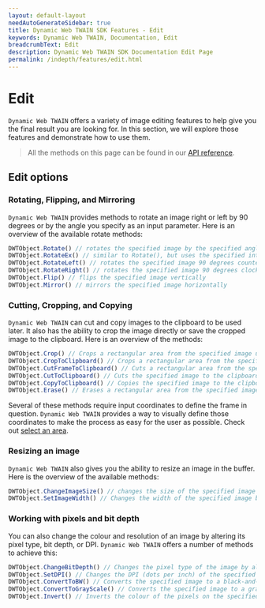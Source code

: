 ```yaml
---
layout: default-layout
needAutoGenerateSidebar: true
title: Dynamic Web TWAIN SDK Features - Edit
keywords: Dynamic Web TWAIN, Documentation, Edit
breadcrumbText: Edit
description: Dynamic Web TWAIN SDK Documentation Edit Page
permalink: /indepth/features/edit.html
---
```


# Edit

`Dynamic Web TWAIN` offers a variety of image editing features to help give you the final result you are looking for. In this section, we will explore those features and demonstrate how to use them.

> All the methods on this page can be found in our [API reference]({{site.info}}api/WebTwain_Edit.html).

## Edit options

### Rotating, Flipping, and Mirroring

`Dynamic Web TWAIN` provides methods to rotate an image right or left by 90 degrees or by the angle you specify as an input parameter. Here is an overview of the available rotate methods:

``` javascript
DWTObject.Rotate() // rotates the specified image by the specified angle (up to 360 degrees)
DWTObject.RotateEx() // similar to Rotate(), but uses the specified interpolation method to do the rotation
DWTObject.RotateLeft() // rotates the specified image 90 degrees counterclockwise
DWTObject.RotateRight() // rotates the specified image 90 degrees clockwise
DWTObject.Flip() // flips the specified image vertically
DWTObject.Mirror() // mirrors the specified image horizontally
```

### Cutting, Cropping, and Copying

`Dynamic Web TWAIN` can cut and copy images to the clipboard to be used later. It also has the ability to crop the image directly or save the cropped image to the clipboard. Here is an overview of the methods:

``` javascript
DWTObject.Crop() // Crops a rectangular area from the specified image using the specified coordinates
DWTObject.CropToClipboard() // Crops a rectangular area from the specified image using the input coordinates and saves to the clipboard 
DWTObject.CutFrameToClipboard() // Cuts a rectangular area from the specified image using the specified coordinates to the clipboard of the operating system
DWTObject.CutToClipboard() // Cuts the specified image to the clipboard of the operating system
DWTObject.CopyToClipboard() // Copies the specified image to the clipboard of the operating system
DWTObject.Erase() // Erases a rectangular area from the specified image using the input coordinates
```

Several of these methods require input coordinates to define the frame in question. `Dynamic Web TWAIN` provides a way to visually define those coordinates to make the process as easy for the user as possible. Check out [select an area]({{site.indepth}}features/viewer.html#select-an-area).

### Resizing an image

`Dynamic Web TWAIN` also gives you the ability to resize an image in the buffer. Here is the overview of the available methods:

``` javascript
DWTObject.ChangeImageSize() // changes the size of the specified image by altering the height and width
DWTObject.SetImageWidth() // Changes the width of the specified image by adding a margin or removing part of the image
```

### Working with pixels and bit depth

You can also change the colour and resolution of an image by altering its pixel type, bit depth, or DPI. `Dynamic Web TWAIN` offers a number of methods to achieve this:

``` javascript
DWTObject.ChangeBitDepth() // Changes the pixel type of the image by altering the bit depth
DWTObject.SetDPI() // Changes the DPI (dots per inch) of the specified image depending on the input resolution parameters
DWTObject.ConvertToBW() // Converts the specified image to a black-and-white image
DWTObject.ConvertToGrayScale() // Converts the specified image to a grayscale image
DWTObject.Invert() // Inverts the colour of the pixels on the specified image
```
